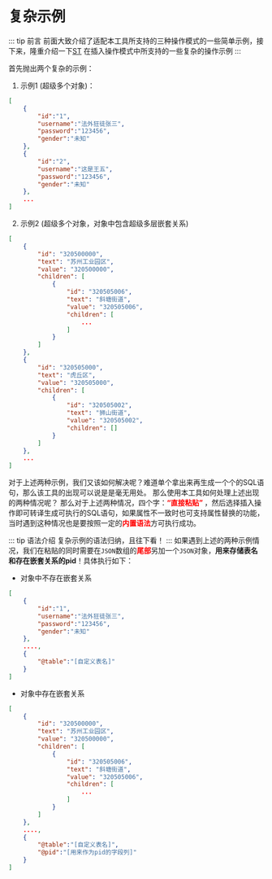 # 复杂示例
::: tip 前言
前面大致介绍了适配本工具所支持的三种操作模式的一些简单示例，接下来，隆重介绍一下[ST](https://github.com/pdxjie/sql-translation) 在插入操作模式中所支持的一些复杂的操作示例
:::

首先抛出两个复杂的示例：<br>
1. 示例1 (超级多个对象)：
```json
[
    {
        "id":"1",
        "username":"法外狂徒张三",
        "password":"123456",
        "gender":"未知"
    },
    {
        "id":"2",
        "username":"这是王五",
        "password":"123456",
        "gender":"未知"
    },
    ...
]
```
2. 示例2 (超级多个对象，对象中包含超级多层嵌套关系)

```json
[
    {
        "id": "320500000",
        "text": "苏州工业园区",
        "value": "320500000",
        "children": [         
            {
                "id": "320505006",
                "text": "斜塘街道",
                "value": "320505006",
                "children": [
                    ...
                ]
            }
        ]
    },
    {
        "id": "320505000",
        "text": "虎丘区",
        "value": "320505000",
        "children": [         
            {
                "id": "320505002",
                "text": "狮山街道",
                "value": "320505002",
                "children": []
            }
        ]
    },
    ...
]
```
对于上述两种示例，我们又该如何解决呢？难道单个拿出来再生成一个个的SQL语句，那么该工具的出现可以说是是毫无用处。
那么使用本工具如何处理上述出现的两种情况呢？ 那么对于上述两种情况，四个字：<span style="color:red;font-weight:700">**“直接粘贴”** </span>，然后选择插入操作即可转译生成可执行的SQL语句，如果属性不一致时也可支持属性替换的功能，当时遇到这种情况也是要按照一定的<span style="color:red;font-weight:700">内置语法</span>方可执行成功。

::: tip 语法介绍
复杂示例的语法归纳，且往下看！
:::
如果遇到上述的两种示例情况，我们在粘贴的同时需要在`JSON`数组的<span style="color:red;font-weight:700">尾部</span>另加一个`JSON`对象，**用来存储表名和存在嵌套关系的pid**！具体执行如下：
- 对象中不存在嵌套关系
```json
[
    {
        "id":"1",
        "username":"法外狂徒张三",
        "password":"123456",
        "gender":"未知"
    },
    ....,
    {
        "@table":"[自定义表名]"
    }
]
```
- 对象中存在嵌套关系
```json
[
    {
        "id": "320500000",
        "text": "苏州工业园区",
        "value": "320500000",
        "children": [         
            {
                "id": "320505006",
                "text": "斜塘街道",
                "value": "320505006",
                "children": [
                    ...
                ]
            }
        ]
    },
    ....,
    {
        "@table":"[自定义表名]",
        "@pid":"[用来作为pid的字段列]"
    }
]
```